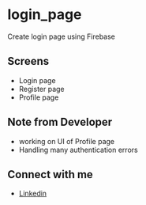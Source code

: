 # login_page
Create login page using Firebase

## Screens
- Login page 
- Register page
- Profile page

## Note from Developer
- working on UI of Profile page
- Handling many authentication errors

## Connect with me
- [Linkedin](https://www.linkedin.com/in/mansi-joshi-663aa81a0/)